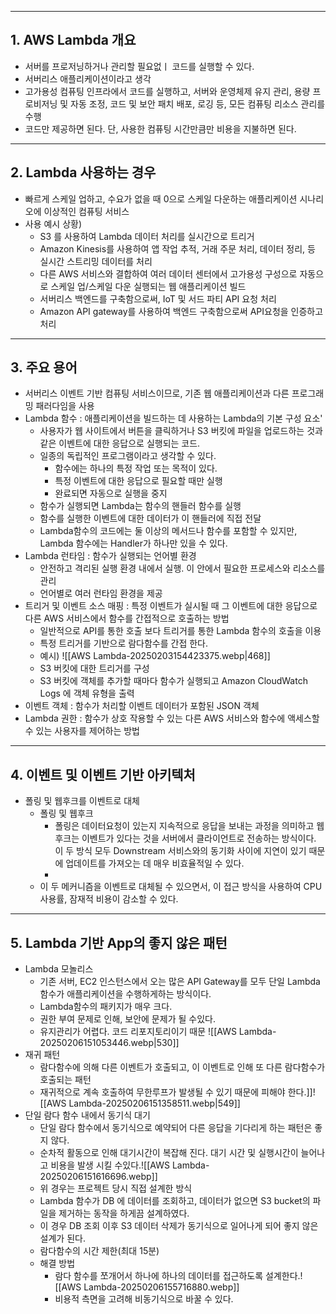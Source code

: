 ***
## 1. AWS Lambda 개요

- 서버를 프로저닝하거나 관리할 필요없ㅣ 코드를 실행할 수 있다.
- 서버리스 애플리케이션이라고 생각
- 고가용성 컴퓨팅 인프라에서 코드를 실행하고, 서버와 운영체제 유지 관리, 용량 프로비저닝 및 자동 조정, 코드 및 보안 패치 배포, 로깅 등, 모든 컴퓨팅 리소스 관리를 수행
- 코드만 제공하면 된다. 단, 사용한 컴퓨팅 시간만큼만 비용을 지불하면 된다.
***
## 2. Lambda 사용하는 경우

- 빠르게 스케일 업하고, 수요가 없을 때 0으로 스케일 다운하는 애플리케이션 시나리오에 이상적인 컴퓨팅 서비스
- 사용 예시 상황)
	- S3 를 사용하여 Lambda 데이터 처리를 실시간으로 트리거
	- Amazon Kinesis를 사용하여 앱 작업 추적, 거래 주문 처리, 데이터 정리, 등 실시간 스트리밍 데이터를 처리
	- 다른 AWS 서비스와 결합하여 여러 데이터 센터에서 고가용성 구성으로 자동으로 스케일 업/스케일 다운 실행되는 웹 애플리케이션 빌드
	- 서버리스 백엔드를 구축함으로써, IoT 및 서드 파티 API 요청 처리
	- Amazon API gateway를 사용하여 백엔드 구축함으로써 API요청을 인증하고 처리

***
## 3. 주요 용어

- 서버리스 이벤트 기반 컴퓨팅 서비스이므로, 기존 웹 애플리케이션과 다른 프로그래밍 패러다임을 사용
- Lambda 함수 : 애플리케이션을 빌드하는 데 사용하는 Lambda의 기본 구성 요소'
	- 사용자가 웹 사이트에서 버튼을 클릭하거나 S3 버킷에 파일을 업로드하는 것과 같은 이벤트에 대한 응답으로 실행되는 코드.
	- 일종의 독립적인 프로그램이라고 생각할 수 있다.
		- 함수에는 하나의 특정 작업 또는 목적이 있다.
		- 특정 이벤트에 대한 응답으로 필요할 때만 실행
		- 완료되면 자동으로 실행을 중지
	- 함수가 실행되면 Lambda는 함수의 핸들러 함수를 실행
	- 함수를 실행한 이벤트에 대한 데이터가 이 핸들러에 직접 전달
	- Lambda함수의 코드에는 둘 이상의 메서드나 함수를 포함할 수 있지만, Lambda 함수에는 Handler가 하나만 있을 수 있다.
- Lambda 런타임 : 함수가 실행되는 언어별 환경
	- 안전하고 격리된 실행 환경 내에서 실행. 이 안에서 필요한 프로세스와 리소스를 관리
	- 언어별로 여러 런타임 환경을 제공
- 트리거 및 이벤트 소스 매핑 : 특정 이벤트가 실시될 때 그 이벤트에 대한 응답으로 다른 AWS 서비스에서 함수를 간접적으로 호출하는 방법
	- 일반적으로 API를 통한 호출 보다 트리거를 통한 Lambda 함수의 호출을 이용
	- 특정 트리거를  기반으로 람다함수를 간접 한다.
	- 예시)
		![[AWS Lambda-20250203154423375.webp|468]]
	- S3 버킷에 대한 트리거를 구성
	- S3 버킷에 객체를 추가할 때마다 함수가 실행되고 Amazon CloudWatch Logs 에 객체 유형을 출력
- 이벤트 객체 : 함수가 처리할 이벤트 데이터가 포함된 JSON 객체
- Lambda 권한 : 함수가 상호 작용할 수 있는 다른 AWS 서비스와 함수에 액세스할 수 있는 사용자를 제어하는 방법

***
## 4. 이벤트 및 이벤트 기반 아키텍처

- 폴링 및 웹후크를 이벤트로 대체
	- 폴링 및 웹후크
		- 폴링은 데이터요청이 있는지 지속적으로 응답을 보내는 과정을 의미하고 웹 후크는 이벤트가 있다는 것을 서버에서 클라이언트로 전송하는 방식이다. 이 두 방식 모두 Downstream 서비스와의 동기화 사이에 지연이 있기 때문에 업데이트를 가져오는 데 매우 비효율적일 수 있다.
		- 
	- 이 두 메커니즘을 이벤트로 대체될 수 있으면서, 이 접근 방식을 사용하여 CPU 사용률, 잠재적 비용이 감소할 수 있다.
***
## 5. Lambda 기반 App의 좋지 않은 패턴

- Lambda 모놀리스
	- 기존 서버, EC2 인스턴스에서 오는 많은 API Gateway를 모두 단일 Lambda 함수가 애플리케이션을 수행하게하는 방식이다. 
	- Lambda함수의 패키지가 매우 크다. 
	- 권한 부여 문제로 인해, 보안에 문제가 될 수있다.
	- 유지관리가 어렵다. 코드 리포지토리이기 때문
		![[AWS Lambda-20250206151053446.webp|530]]
- 재귀 패턴
	- 람다함수에 의해 다른 이벤트가 호출되고, 이 이벤트로 인해 또 다른 람다함수가 호출되는 패턴
	- 재귀적으로 계속 호출하여 무한루프가 발생될 수 있기 때문에 피해야 한다.]]![[AWS Lambda-20250206151358511.webp|549]]
- 단일 람다 함수 내에서 동기식 대기
	- 단일 람다 함수에서 동기식으로 예약되어 다른 응답을 기다리게 하는 패턴은 좋지 않다.
	- 순차적 활동으로 인해 대기시간이 복잡해 진다. 대기 시간 및 실행시간이 늘어나고 비용을 발생 시킬 수있다.![[AWS Lambda-20250206151616696.webp]]
	- 위 경우는 프로젝트 당시 직접 설계한 방식
	- Lambda 함수가 DB 에 데이터를 조회하고, 데이터가 없으면 S3 bucket의 파일을 제거하는 동작을 하게끔 설계하였다. 
	- 이 경우 DB 조회 이후 S3 데이터 삭제가 동기식으로 일어나게 되어 좋지 않은 설계가 된다.
	- 람다함수의 시간 제한(최대 15분)
	- 해결 방법
		- 람다 함수를 쪼개어서 하나에 하나의 데이터를 접근하도록 설계한다.![[AWS Lambda-20250206155716880.webp]]
		- 비용적 측면을 고려해 비동기식으로 바꿀 수 있다.
